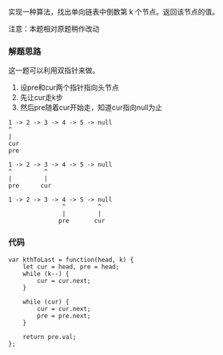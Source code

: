 实现一种算法，找出单向链表中倒数第 k 个节点。返回该节点的值。

注意：本题相对原题稍作改动

### 解题思路
这一题可以利用双指针来做。
1. 设pre和cur两个指针指向头节点
2. 先让cur走k步
3. 然后pre随着cur开始走，知道cur指向null为止

```
1 -> 2 -> 3 -> 4 -> 5 -> null 
^
|
cur
pre

1 -> 2 -> 3 -> 4 -> 5 -> null 
^         ^
|         |
pre      cur

1 -> 2 -> 3 -> 4 -> 5 -> null 
               ^         ^
               |         |
              pre       cur
```

### 代码
```
var kthToLast = function(head, k) {
    let cur = head, pre = head;
    while (k--) {
        cur = cur.next;
    }
    
    while (cur) {
        cur = cur.next;
        pre = pre.next;
    }

    return pre.val;
};
```